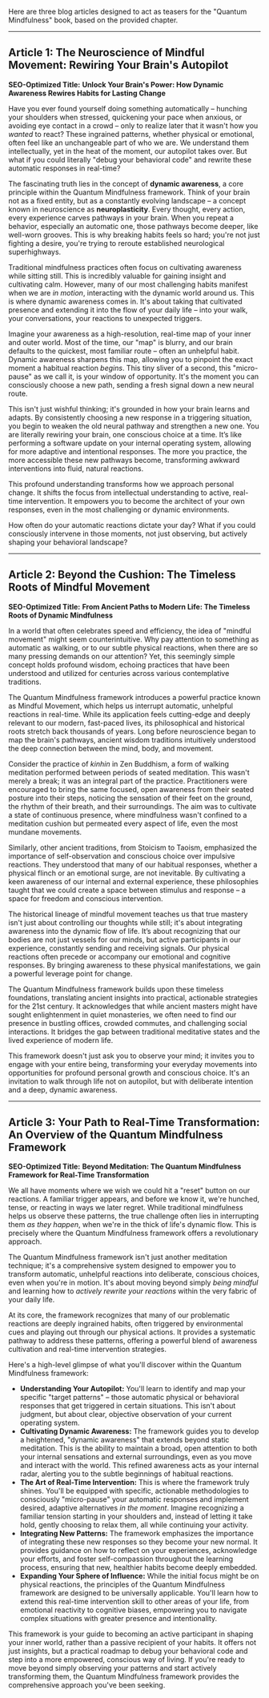Here are three blog articles designed to act as teasers for the "Quantum Mindfulness" book, based on the provided chapter.

---

## Article 1: The Neuroscience of Mindful Movement: Rewiring Your Brain's Autopilot

**SEO-Optimized Title:** **Unlock Your Brain's Power: How Dynamic Awareness Rewires Habits for Lasting Change**

Have you ever found yourself doing something automatically – hunching your shoulders when stressed, quickening your pace when anxious, or avoiding eye contact in a crowd – only to realize later that it wasn't how you *wanted* to react? These ingrained patterns, whether physical or emotional, often feel like an unchangeable part of who we are. We understand them intellectually, yet in the heat of the moment, our autopilot takes over. But what if you could literally "debug your behavioral code" and rewrite these automatic responses in real-time?

The fascinating truth lies in the concept of **dynamic awareness**, a core principle within the Quantum Mindfulness framework. Think of your brain not as a fixed entity, but as a constantly evolving landscape – a concept known in neuroscience as **neuroplasticity**. Every thought, every action, every experience carves pathways in your brain. When you repeat a behavior, especially an automatic one, those pathways become deeper, like well-worn grooves. This is why breaking habits feels so hard; you're not just fighting a desire, you're trying to reroute established neurological superhighways.

Traditional mindfulness practices often focus on cultivating awareness while sitting still. This is incredibly valuable for gaining insight and cultivating calm. However, many of our most challenging habits manifest when we are *in motion*, interacting with the dynamic world around us. This is where dynamic awareness comes in. It's about taking that cultivated presence and extending it into the flow of your daily life – into your walk, your conversations, your reactions to unexpected triggers.

Imagine your awareness as a high-resolution, real-time map of your inner and outer world. Most of the time, our "map" is blurry, and our brain defaults to the quickest, most familiar route – often an unhelpful habit. Dynamic awareness sharpens this map, allowing you to pinpoint the exact moment a habitual reaction *begins*. This tiny sliver of a second, this "micro-pause" as we call it, is your window of opportunity. It's the moment you can consciously choose a new path, sending a fresh signal down a new neural route.

This isn't just wishful thinking; it's grounded in how your brain learns and adapts. By consistently choosing a new response in a triggering situation, you begin to weaken the old neural pathway and strengthen a new one. You are literally rewiring your brain, one conscious choice at a time. It’s like performing a software update on your internal operating system, allowing for more adaptive and intentional responses. The more you practice, the more accessible these new pathways become, transforming awkward interventions into fluid, natural reactions.

This profound understanding transforms how we approach personal change. It shifts the focus from intellectual understanding to active, real-time intervention. It empowers you to become the architect of your own responses, even in the most challenging or dynamic environments.

How often do your automatic reactions dictate your day? What if you could consciously intervene in those moments, not just observing, but actively shaping your behavioral landscape?

---

## Article 2: Beyond the Cushion: The Timeless Roots of Mindful Movement

**SEO-Optimized Title:** **From Ancient Paths to Modern Life: The Timeless Roots of Dynamic Mindfulness**

In a world that often celebrates speed and efficiency, the idea of "mindful movement" might seem counterintuitive. Why pay attention to something as automatic as walking, or to our subtle physical reactions, when there are so many pressing demands on our attention? Yet, this seemingly simple concept holds profound wisdom, echoing practices that have been understood and utilized for centuries across various contemplative traditions.

The Quantum Mindfulness framework introduces a powerful practice known as Mindful Movement, which helps us interrupt automatic, unhelpful reactions in real-time. While its application feels cutting-edge and deeply relevant to our modern, fast-paced lives, its philosophical and historical roots stretch back thousands of years. Long before neuroscience began to map the brain's pathways, ancient wisdom traditions intuitively understood the deep connection between the mind, body, and movement.

Consider the practice of *kinhin* in Zen Buddhism, a form of walking meditation performed between periods of seated meditation. This wasn't merely a break; it was an integral part of the practice. Practitioners were encouraged to bring the same focused, open awareness from their seated posture into their steps, noticing the sensation of their feet on the ground, the rhythm of their breath, and their surroundings. The aim was to cultivate a state of continuous presence, where mindfulness wasn't confined to a meditation cushion but permeated every aspect of life, even the most mundane movements.

Similarly, other ancient traditions, from Stoicism to Taoism, emphasized the importance of self-observation and conscious choice over impulsive reactions. They understood that many of our habitual responses, whether a physical flinch or an emotional surge, are not inevitable. By cultivating a keen awareness of our internal and external experience, these philosophies taught that we could create a space between stimulus and response – a space for freedom and conscious intervention.

The historical lineage of mindful movement teaches us that true mastery isn't just about controlling our thoughts while still; it's about integrating awareness into the dynamic flow of life. It’s about recognizing that our bodies are not just vessels for our minds, but active participants in our experience, constantly sending and receiving signals. Our physical reactions often precede or accompany our emotional and cognitive responses. By bringing awareness to these physical manifestations, we gain a powerful leverage point for change.

The Quantum Mindfulness framework builds upon these timeless foundations, translating ancient insights into practical, actionable strategies for the 21st century. It acknowledges that while ancient masters might have sought enlightenment in quiet monasteries, we often need to find our presence in bustling offices, crowded commutes, and challenging social interactions. It bridges the gap between traditional meditative states and the lived experience of modern life.

This framework doesn't just ask you to observe your mind; it invites you to engage with your entire being, transforming your everyday movements into opportunities for profound personal growth and conscious choice. It's an invitation to walk through life not on autopilot, but with deliberate intention and a deep, dynamic awareness.

---

## Article 3: Your Path to Real-Time Transformation: An Overview of the Quantum Mindfulness Framework

**SEO-Optimized Title:** **Beyond Meditation: The Quantum Mindfulness Framework for Real-Time Transformation**

We all have moments where we wish we could hit a "reset" button on our reactions. A familiar trigger appears, and before we know it, we're hunched, tense, or reacting in ways we later regret. While traditional mindfulness helps us observe these patterns, the true challenge often lies in interrupting them *as they happen*, when we're in the thick of life's dynamic flow. This is precisely where the Quantum Mindfulness framework offers a revolutionary approach.

The Quantum Mindfulness framework isn't just another meditation technique; it's a comprehensive system designed to empower you to transform automatic, unhelpful reactions into deliberate, conscious choices, even when you're in motion. It's about moving beyond simply *being mindful* and learning how to *actively rewrite your reactions* within the very fabric of your daily life.

At its core, the framework recognizes that many of our problematic reactions are deeply ingrained habits, often triggered by environmental cues and playing out through our physical actions. It provides a systematic pathway to address these patterns, offering a powerful blend of awareness cultivation and real-time intervention strategies.

Here's a high-level glimpse of what you'll discover within the Quantum Mindfulness framework:

*   **Understanding Your Autopilot:** You'll learn to identify and map your specific "target patterns" – those automatic physical or behavioral responses that get triggered in certain situations. This isn't about judgment, but about clear, objective observation of your current operating system.
*   **Cultivating Dynamic Awareness:** The framework guides you to develop a heightened, "dynamic awareness" that extends beyond static meditation. This is the ability to maintain a broad, open attention to both your internal sensations and external surroundings, even as you move and interact with the world. This refined awareness acts as your internal radar, alerting you to the subtle beginnings of habitual reactions.
*   **The Art of Real-Time Intervention:** This is where the framework truly shines. You'll be equipped with specific, actionable methodologies to consciously "micro-pause" your automatic responses and implement desired, adaptive alternatives *in the moment*. Imagine recognizing a familiar tension starting in your shoulders and, instead of letting it take hold, gently choosing to relax them, all while continuing your activity.
*   **Integrating New Patterns:** The framework emphasizes the importance of integrating these new responses so they become your new normal. It provides guidance on how to reflect on your experiences, acknowledge your efforts, and foster self-compassion throughout the learning process, ensuring that new, healthier habits become deeply embedded.
*   **Expanding Your Sphere of Influence:** While the initial focus might be on physical reactions, the principles of the Quantum Mindfulness framework are designed to be universally applicable. You'll learn how to extend this real-time intervention skill to other areas of your life, from emotional reactivity to cognitive biases, empowering you to navigate complex situations with greater presence and intentionality.

This framework is your guide to becoming an active participant in shaping your inner world, rather than a passive recipient of your habits. It offers not just insights, but a practical roadmap to debug your behavioral code and step into a more empowered, conscious way of living. If you're ready to move beyond simply observing your patterns and start actively transforming them, the Quantum Mindfulness framework provides the comprehensive approach you've been seeking.